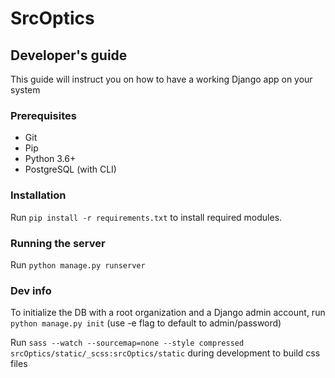 # SrcOptics               
## Developer's guide
This guide will instruct you on how to have a working Django app on your system

### Prerequisites
- Git
- Pip
- Python 3.6+
- PostgreSQL (with CLI)

### Installation
Run `pip install -r requirements.txt` to install required modules.

### Running the server
Run `python manage.py runserver`

### Dev info
To initialize the DB with a root organization and a Django admin account, run `python manage.py init` (use -e flag to default to admin/password) 

Run `sass --watch --sourcemap=none --style compressed srcOptics/static/_scss:srcOptics/static` during development to build css files